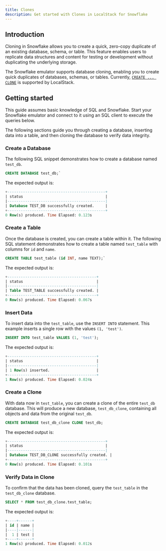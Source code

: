 ```yaml
---
title: Clones
description: Get started with Clones in LocalStack for Snowflake
---
```


## Introduction

Cloning in Snowflake allows you to create a quick, zero-copy duplicate of an existing database, schema, or table. This feature enables users to replicate data structures and content for testing or development without duplicating the underlying storage.

The Snowflake emulator supports database cloning, enabling you to create quick duplicates of databases, schemas, or tables. Currently, [`CREATE ... CLONE`](https://docs.snowflake.com/en/sql-reference/sql/create-clone) is supported by LocalStack.

## Getting started

This guide assumes basic knowledge of SQL and Snowflake. Start your Snowflake emulator and connect to it using an SQL client to execute the queries below.

The following sections guide you through creating a database, inserting data into a table, and then cloning the database to verify data integrity.

### Create a Database

The following SQL snippet demonstrates how to create a database named `test_db`.

```sql
CREATE DATABASE test_db;` 
```

The expected output is:

```sql
+--------------------------------------------+
| status                                     |
|--------------------------------------------|
| Database TEST_DB successfully created.     |
+--------------------------------------------+
0 Row(s) produced. Time Elapsed: 0.123s
```

### Create a Table

Once the database is created, you can create a table within it. The following SQL statement demonstrates how to create a table named `test_table` with columns for `id` and `name`.

```sql
CREATE TABLE test_table (id INT, name TEXT);` 
```

The expected output is:

```sql
+----------------------------------------+
| status                                 |
|----------------------------------------|
| Table TEST_TABLE successfully created. |
+----------------------------------------+
0 Row(s) produced. Time Elapsed: 0.067s
```

### Insert Data

To insert data into the `test_table`, use the `INSERT INTO` statement. This example inserts a single row with the values `(1, 'test')`.

```sql
INSERT INTO test_table VALUES (1, 'test');
```

The expected output is:

```sql
+----------------------------------------+
| status                                 |
|----------------------------------------|
| 1 Row(s) inserted.                     |
+----------------------------------------+
1 Row(s) produced. Time Elapsed: 0.024s
```

### Create a Clone

With data now in `test_table`, you can create a clone of the entire `test_db` database. This will produce a new database, `test_db_clone`, containing all objects and data from the original `test_db`.

```sql
CREATE DATABASE test_db_clone CLONE test_db;
```

The expected output is:

```sql
+--------------------------------------------+
| status                                     |
|--------------------------------------------|
| Database TEST_DB_CLONE successfully created. |
+--------------------------------------------+
0 Row(s) produced. Time Elapsed: 0.101s
```

### Verify Data in Clone

To confirm that the data has been cloned, query the `test_table` in the `test_db_clone` database.

```sql
SELECT * FROM test_db_clone.test_table;
```

The expected output is:

```sql
+----+------+
| id | name |
|----|------|
|  1 | test |
+----+------+
1 Row(s) produced. Time Elapsed: 0.012s
```

